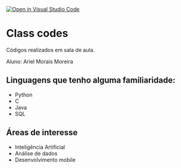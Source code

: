 [![Open in Visual Studio Code](https://classroom.github.com/assets/open-in-vscode-f059dc9a6f8d3a56e377f745f24479a46679e63a5d9fe6f495e02850cd0d8118.svg)](https://classroom.github.com/online_ide?assignment_repo_id=5445725&assignment_repo_type=AssignmentRepo)
# Class codes

Códigos realizados em sala de aula.

Aluno: Ariel Morais Moreira

## Linguagens que tenho alguma familiaridade:

- Python
- C
- Java
- SQL

## Áreas de interesse

- Inteligência Artificial
- Análise de dados
- Desenvolvimento mobile
